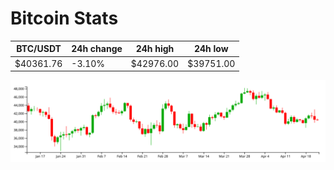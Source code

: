 # Bitcoin Stats

BTC/USDT|24h change|24h high|24h low|
|---|---|---|---|
|$40361.76|-3.10%|$42976.00|$39751.00|

<img src="./chart.svg">

